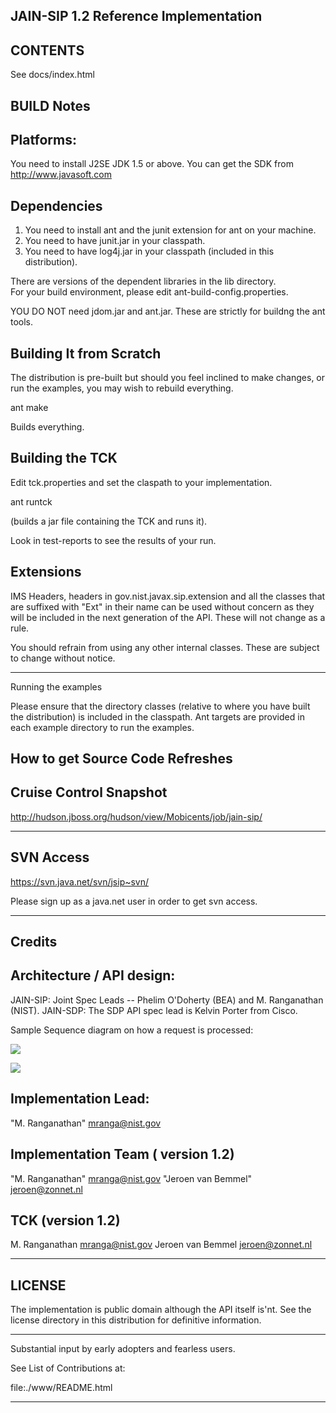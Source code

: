 
JAIN-SIP 1.2 Reference Implementation
--------------------------------------
CONTENTS
-------
See docs/index.html

BUILD Notes
-----------
Platforms:
---------
You need to install J2SE JDK 1.5 or above. You can
get the SDK from http://www.javasoft.com



Dependencies
------------

1. You need to install ant and the junit extension for ant on your machine.
2. You need to have junit.jar in your classpath.
3. You need to have log4j.jar in your classpath (included in this distribution).

There are versions of the dependent libraries in the lib directory.  
For your build environment, please edit ant-build-config.properties.

YOU DO NOT need jdom.jar and ant.jar. These are strictly for buildng 
the ant tools.

Building It from Scratch
-------------------------
The distribution is pre-built but should you feel inclined to make changes,
or run the examples, you may wish to rebuild everything.

ant make 

Builds everything.


Building the TCK
----------------

Edit tck.properties and set the claspath to your implementation.

ant runtck 

(builds a jar file containing the TCK and runs it).

Look in test-reports  to see the results of your run.

Extensions
----------

IMS Headers, headers in gov.nist.javax.sip.extension and all the classes
that are suffixed with "Ext" in their name can be used without concern as
they will be included in the next generation of the API. These will not 
change as a rule.

You should refrain from using any other internal classes. These are subject
to change without notice.

----------------------------------------------------------------------------
Running the examples

Please ensure that the directory  classes  (relative to where you have
built the distribution) is included in the  classpath. Ant targets
are provided in each example directory to run the examples.

How to get Source Code Refreshes
--------------------------------

Cruise Control Snapshot
-----------------------
http://hudson.jboss.org/hudson/view/Mobicents/job/jain-sip/


----------------------------------------------------------------------------
SVN Access
----------

https://svn.java.net/svn/jsip~svn/

Please sign up as a java.net user in order to get svn access.


----------------------------------------------------------------------------

Credits
--------

Architecture / API design:
-------------------------

JAIN-SIP: Joint Spec Leads -- Phelim O'Doherty (BEA) and M. Ranganathan (NIST). 
JAIN-SDP: The SDP API spec lead is Kelvin Porter from Cisco.

Sample Sequence diagram on how a request is processed:

<img src='http://g.gravizo.com/g?
%40startuml%3B%0Aautonumber%3B%0Aactor%20UAC%3B%0Aboundary%20UDPMessageProcessor%3B%0Acontrol%20UDPMessageChannel%3B%0Acontrol%20NISTSIPMessageHandImpl%3B%0Acontrol%20EventScanner%3B%0Alegend%20left%3B%0A%20%20Handling%20incoming%20UDP%20request%3B%0Aendlegend%3B%0Anote%20right%20of%20UDPMessageProcessor%20%23aqua%3B%0A%09NIST%20SIP%20abstraction%20that%20maps%20to%20SIPListener%3B%0Aend%20note%3B%0Anote%20right%20of%20NISTSIPMessageFactoryImpl%20%23aqua%3B%0A%09Created%20on%20stack%20init%3B%0Aend%20note%3B%0AUAC%20-%3E%20UDPMessageProcessor%20%3A%20INVITE%3B%0Acreate%20UDPMessageChannel%3B%0AUDPMessageProcessor%20-%3E%20UDPMessageChannel%3B%0Aactivate%20UDPMessageChannel%3B%0AUDPMessageChannel%20-%3E%20StringMsgParser%20%3A%20parseSIPMessage%3B%0AUDPMessageChannel%20-%3E%20SIPTransactionStack%3A%20nesSIPServerRequest%3B%0Aactivate%20SIPTransactionStack%3B%0ASIPTransactionStack%20-%3E%20SIPTransactionStack%20%3A%20createTransaction%3B%0ASIPTransactionStack%20-%3E%20NISTSIPMessageFactoryImpl%20%3A%20newSIPServerRequest%3B%0Acreate%20NISTSIPMessageHandImpl%3B%0Adeactivate%20SIPTransactionStack%3B%0AUDPMessageChannel%20-%3E%20NISTSIPMessageHandImpl%20%3A%20processRequest%3B%0Aactivate%20NISTSIPMessageHandImpl%3B%0ANISTSIPMessageHandImpl%20%20-%3E%20SIPTransactionStack%20%3A%20getDialog%3B%0ANISTSIPMessageHandImpl%20%20-%3E%20EventScanner%20%3A%20deliverEvent%3B%0Aactivate%20EventScanner%3B%0AEventScanner%20-%3E%20SIPListener%20%3A%20processRequest%3B%0Adeactivate%20EventScanner%3B%0Adeactivate%20NISTSIPMessageHandImpl%3B%0Adeactivate%20UDPMessageChannel%3B%0A%40enduml
'>

<img src='http://g.gravizo.com/g?
@startuml;
autonumber;
actor UAC;
boundary UDPMessageProcessor;
control UDPMessageChannel;
control NISTSIPMessageHandImpl;
control EventScanner;
legend left;
  Handling incoming UDP request;
endlegend;
note right of UDPMessageProcessor %23aqua;
	NIST SIP abstraction that maps to SIPListener;
end note;
note right of NISTSIPMessageFactoryImpl %23aqua;
	Created on stack init;
end note;
UAC -> UDPMessageProcessor : INVITE;
create UDPMessageChannel;
UDPMessageProcessor -> UDPMessageChannel;
activate UDPMessageChannel;
UDPMessageChannel -> StringMsgParser : parseSIPMessage;
UDPMessageChannel -> SIPTransactionStack: nesSIPServerRequest;
activate SIPTransactionStack;
SIPTransactionStack -> SIPTransactionStack : createTransaction;
SIPTransactionStack -> NISTSIPMessageFactoryImpl : newSIPServerRequest;
create NISTSIPMessageHandImpl;
deactivate SIPTransactionStack;
UDPMessageChannel -> NISTSIPMessageHandImpl : processRequest;
activate NISTSIPMessageHandImpl;
NISTSIPMessageHandImpl  -> SIPTransactionStack : getDialog;
NISTSIPMessageHandImpl  -> EventScanner : deliverEvent;
activate EventScanner;
EventScanner -> SIPListener : processRequest;
deactivate EventScanner;
deactivate NISTSIPMessageHandImpl;
deactivate UDPMessageChannel;
@enduml;
'>

Implementation Lead:
---------------------
"M. Ranganathan" <mranga@nist.gov>

Implementation Team ( version 1.2)
----------------------------------
"M. Ranganathan" <mranga@nist.gov>
"Jeroen van Bemmel" <jeroen@zonnet.nl>

TCK (version 1.2)
----------------
M. Ranganathan  <mranga@nist.gov>
Jeroen van Bemmel <jeroen@zonnet.nl>



---------------------------------------------------------------------------
LICENSE
-------

The implementation is public domain although the API itself is'nt. 
See the license directory in this distribution for definitive information.

----------------------------------------------------------------------------

Substantial input by early adopters and fearless users.

See List of Contributions at:

file:./www/README.html

----------------------------------------------------------------------------
